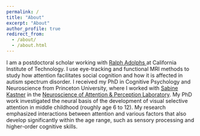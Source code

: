 ```yaml
---
permalink: /
title: "About"
excerpt: "About"
author_profile: true
redirect_from: 
  - /about/
  - /about.html
---
```

<p>
I am a postdoctoral scholar working with <a href="http://emotion.caltech.edu/" target="_blank" rel="noopener noreferrer">Ralph Adolphs </a> at California Institute of Technology. I use eye-tracking and functional MRI methods to study how attention facilitates social cognition and how it is affected in autism spectrum disorder. I received my PhD in Cognitive Psychology and Neuroscience from Princeton University, where I worked with <a href="https://pni.princeton.edu/faculty/sabine-kastner" target="_blank" rel="noopener noreferrer">Sabine Kastner</a> in the <a href="https://scholar.princeton.edu/napl" target="_blank" rel="noopener noreferrer">Neuroscience of Attention & Perception Laboratory</a>.  
My PhD work investigated the neural basis of the development of visual selective attention in middle childhood (roughly age 6 to 12). My research emphasized interactions between attention and various factors that also develop significantly within the age range, such as sensory processing and higher-order cognitive skills. 
</p> 
